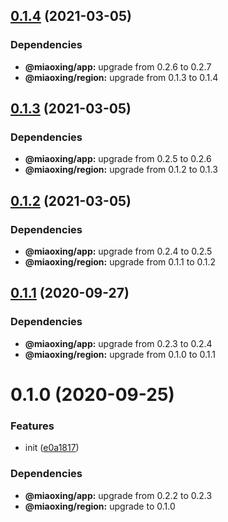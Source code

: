## [0.1.4](https://github.com/miaoxing/address/compare/v0.1.3...v0.1.4) (2021-03-05)





### Dependencies

* **@miaoxing/app:** upgrade from 0.2.6 to 0.2.7
* **@miaoxing/region:** upgrade from 0.1.3 to 0.1.4

## [0.1.3](https://github.com/miaoxing/address/compare/v0.1.2...v0.1.3) (2021-03-05)





### Dependencies

* **@miaoxing/app:** upgrade from 0.2.5 to 0.2.6
* **@miaoxing/region:** upgrade from 0.1.2 to 0.1.3

## [0.1.2](https://github.com/miaoxing/address/compare/v0.1.1...v0.1.2) (2021-03-05)





### Dependencies

* **@miaoxing/app:** upgrade from 0.2.4 to 0.2.5
* **@miaoxing/region:** upgrade from 0.1.1 to 0.1.2

## [0.1.1](https://github.com/miaoxing/address/compare/v0.1.0...v0.1.1) (2020-09-27)





### Dependencies

* **@miaoxing/app:** upgrade from 0.2.3 to 0.2.4
* **@miaoxing/region:** upgrade from 0.1.0 to 0.1.1

# 0.1.0 (2020-09-25)


### Features

* init ([e0a1817](https://github.com/miaoxing/address/commit/e0a1817579bd5bb9c69048c23e5a66c52bb35846))





### Dependencies

* **@miaoxing/app:** upgrade from 0.2.2 to 0.2.3
* **@miaoxing/region:** upgrade to 0.1.0
